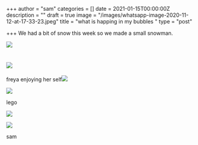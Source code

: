 +++
author = "sam"
categories = []
date = 2021-01-15T00:00:00Z
description = ""
draft = true
image = "/images/whatsapp-image-2020-11-12-at-17-33-23.jpeg"
title = "what is happing in my bubbles "
type = "post"

+++
We had a bit of snow this week so we made a small snowman.

![](/images/whatsapp-image-2021-01-14-at-17-00-24.jpeg)

# ![](/images/whatsapp-image-2021-01-14-at-17-00-24-1.jpeg)

freya enjoying her self![](/images/whatsapp-image-2021-01-14-at-17-04-50-1.jpeg)

![](/images/frey1.jpg)

lego 

![](/images/whatsapp-image-2020-12-28-at-16-30-06-1.jpeg)

![](/images/whatsapp-image-2020-12-28-at-16-30-06.jpeg)

sam